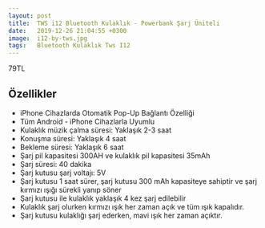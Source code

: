 ```yaml
---
layout: post
title:  TWS i12 Bluetooth Kulaklık - Powerbank Şarj Üniteli
date:   2019-12-26 21:04:55 +0300
image:  i12-by-tws.jpg
tags:   Bluetooth Kulaklık Tws I12
---
```

79TL

Özellikler
-
- iPhone Cihazlarda Otomatik Pop-Up Bağlantı Özelliği
- Tüm Android - iPhone Cihazlarla Uyumlu 
- Kulaklık müzik çalma süresi: Yaklaşık 2-3 saat
- Konuşma süresi: Yaklaşık 4 saat
- Bekleme süresi: Yaklaşık 6 saat
- Şarj pil kapasitesi 300AH ve kulaklık pil kapasitesi 35mAh
- Şarj süresi: 40 dakika
- Şarj kutusu şarj voltajı: 5V
- Şarj kutusu 1 saat sürer, şarj kutusu 300 mAh kapasiteye sahiptir ve şarj kırmızı ışığı sürekli yanıp söner
- Şarj kutusu ile kulaklık yaklaşık 4 kez şarj edilebilir
- Kulaklık şarj olurken kırmızı ışık her zaman açık ve tüm ışık kapalıdır.
- Şarj kutusu kulaklığı şarj ederken, mavi ışık her zaman açıktır.
